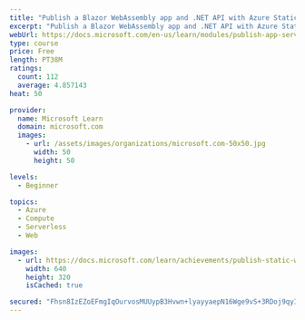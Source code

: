 ```yaml
---
title: "Publish a Blazor WebAssembly app and .NET API with Azure Static Web Apps"
excerpt: "Publish a Blazor WebAssembly app and .NET API with Azure Static Web Apps"
webUrl: https://docs.microsoft.com/en-us/learn/modules/publish-app-service-static-web-app-api-dotnet/
type: course
price: Free
length: PT38M
ratings:
  count: 112
  average: 4.857143
heat: 50

provider:
  name: Microsoft Learn
  domain: microsoft.com
  images:
    - url: /assets/images/organizations/microsoft.com-50x50.jpg
      width: 50
      height: 50

levels:
  - Beginner

topics:
  - Azure
  - Compute
  - Serverless
  - Web

images:
  - url: https://docs.microsoft.com/learn/achievements/publish-static-web-app-and-api-dotnet-social.png
    width: 640
    height: 320
    isCached: true

secured: "Fhsn8IzEZoEFmgIqOurvosMUUypB3Hvwn+lyayyaepN16Wge9vS+3RDoj9qyI1XjAocHnkG/Uofr31SL47Y2mBx08FVmHDrt99jc9yZ9JUrw4S5294cFKxsJ42yA0LrKuQvTj6Hvgg/SOlQJKSJ8JM0nUh64CUJnx9vBi7GrNpWNl0BYsUQBRDKdJkAYru3uwK1Tggmv1bXsfU4Js7W+cuXcIa1YBrkT1aR+nt9QX4iIW4KjOIiAZKOA5hUfI1sVt1iF15oTRvzE6Z9rfbCSXplQPWZkS+6kiHRiCpIEJRQE2my4iE4fezadrhamlsMpIHGo6cKb6+Fr3OEW6WogTnHRtpesKblxIkMxQkiUt3Hb4YIqOvAHBDA3Le9wi+vfE3lOiAK1J6UQSQwVh+a0+iubWuH0uILY0z43Q9wroXE=;n1SlJ8k6Sppu87Efh2HcVg=="
---
```


